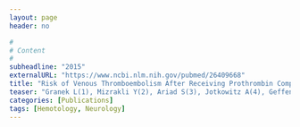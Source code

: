 ```yaml
---
layout: page
header: no

#
# Content
#
subheadline: "2015"
externalURL: "https://www.ncbi.nlm.nih.gov/pubmed/26409668"
title: "Risk of Venous Thromboembolism After Receiving Prothrombin Complex Concentrate for Warfarin-associated Intracranial Hemorrhage."
teaser: "Granek L(1), Mizrakli Y(2), Ariad S(3), Jotkowitz A(4), Geffen DB(3)."
categories: [Publications]
tags: [Hemotology, Neurology]
---
```

